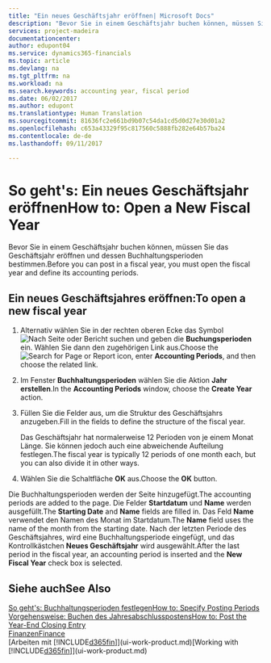 ```yaml
---
title: "Ein neues Geschäftsjahr eröffnen| Microsoft Docs"
description: "Bevor Sie in einem Geschäftsjahr buchen können, müssen Sie das Geschäftsjahr eröffnen und dessen Buchhaltungsperioden bestimmen."
services: project-madeira
documentationcenter: 
author: edupont04
ms.service: dynamics365-financials
ms.topic: article
ms.devlang: na
ms.tgt_pltfrm: na
ms.workload: na
ms.search.keywords: accounting year, fiscal period
ms.date: 06/02/2017
ms.author: edupont
ms.translationtype: Human Translation
ms.sourcegitcommit: 81636fc2e661bd9b07c54da1cd5d0d27e30d01a2
ms.openlocfilehash: c653a43329f95c817560c5888fb282e64b57ba24
ms.contentlocale: de-de
ms.lasthandoff: 09/11/2017

---
```

# <a name="how-to-open-a-new-fiscal-year"></a><span data-ttu-id="e60a4-103">So geht's: Ein neues Geschäftsjahr eröffnen</span><span class="sxs-lookup"><span data-stu-id="e60a4-103">How to: Open a New Fiscal Year</span></span>
<span data-ttu-id="e60a4-104">Bevor Sie in einem Geschäftsjahr buchen können, müssen Sie das Geschäftsjahr eröffnen und dessen Buchhaltungsperioden bestimmen.</span><span class="sxs-lookup"><span data-stu-id="e60a4-104">Before you can post in a fiscal year, you must open the fiscal year and define its accounting periods.</span></span>

## <a name="to-open-a-new-fiscal-year"></a><span data-ttu-id="e60a4-105">Ein neues Geschäftsjahres eröffnen:</span><span class="sxs-lookup"><span data-stu-id="e60a4-105">To open a new fiscal year</span></span>
1. <span data-ttu-id="e60a4-106">Alternativ wählen Sie in der rechten oberen Ecke das Symbol ![Nach Seite oder Bericht suchen](media/ui-search/search_small.png "Nach Seite oder Bericht suchen") und geben die **Buchungsperioden** ein. Wählen Sie dann den zugehörigen Link aus.</span><span class="sxs-lookup"><span data-stu-id="e60a4-106">Choose the ![Search for Page or Report](media/ui-search/search_small.png "Search for Page or Report icon") icon, enter **Accounting Periods**, and then choose the related link.</span></span>
2. <span data-ttu-id="e60a4-107">Im Fenster **Buchhaltungsperioden** wählen Sie die Aktion **Jahr erstellen**.</span><span class="sxs-lookup"><span data-stu-id="e60a4-107">In the **Accounting Periods** window, choose the **Create Year** action.</span></span>
3. <span data-ttu-id="e60a4-108">Füllen Sie die Felder aus, um die Struktur des Geschäftsjahrs anzugeben.</span><span class="sxs-lookup"><span data-stu-id="e60a4-108">Fill in the fields to define the structure of the fiscal year.</span></span>

    <span data-ttu-id="e60a4-109">Das Geschäftsjahr hat normalerweise 12 Perioden von je einem Monat Länge. Sie können jedoch auch eine abweichende Aufteilung festlegen.</span><span class="sxs-lookup"><span data-stu-id="e60a4-109">The fiscal year is typically 12 periods of one month each, but you can also divide it in other ways.</span></span>
4. <span data-ttu-id="e60a4-110">Wählen Sie die Schaltfläche **OK** aus.</span><span class="sxs-lookup"><span data-stu-id="e60a4-110">Choose the **OK** button.</span></span>

<span data-ttu-id="e60a4-111">Die Buchhaltungsperioden werden der Seite hinzugefügt.</span><span class="sxs-lookup"><span data-stu-id="e60a4-111">The accounting periods are added to the page.</span></span> <span data-ttu-id="e60a4-112">Die Felder **Startdatum** und **Name** werden ausgefüllt.</span><span class="sxs-lookup"><span data-stu-id="e60a4-112">The **Starting Date** and **Name** fields are filled in.</span></span> <span data-ttu-id="e60a4-113">Das Feld **Name** verwendet den Namen des Monat im Startdatum.</span><span class="sxs-lookup"><span data-stu-id="e60a4-113">The **Name** field uses the name of the month from the starting date.</span></span> <span data-ttu-id="e60a4-114">Nach der letzten Periode des Geschäftsjahres, wird eine Buchhaltungsperiode eingefügt, und das Kontrollkästchen **Neues Geschäftsjahr** wird ausgewählt.</span><span class="sxs-lookup"><span data-stu-id="e60a4-114">After the last period in the fiscal year, an accounting period is inserted and the **New Fiscal Year** check box is selected.</span></span>

## <a name="see-also"></a><span data-ttu-id="e60a4-115">Siehe auch</span><span class="sxs-lookup"><span data-stu-id="e60a4-115">See Also</span></span>
[<span data-ttu-id="e60a4-116">So geht's: Buchhaltungsperioden festlegen</span><span class="sxs-lookup"><span data-stu-id="e60a4-116">How to: Specify Posting Periods</span></span>](finance-how-specify-posting-periods.md)  
[<span data-ttu-id="e60a4-117">Vorgehensweise: Buchen des Jahresabschlusspostens</span><span class="sxs-lookup"><span data-stu-id="e60a4-117">How to: Post the Year-End Closing Entry</span></span>](year-how-post-year-end-close-entry.md)  
[<span data-ttu-id="e60a4-118">Finanzen</span><span class="sxs-lookup"><span data-stu-id="e60a4-118">Finance</span></span>](finance.md)  
<span data-ttu-id="e60a4-119">[Arbeiten mit [!INCLUDE[d365fin](includes/d365fin_md.md)]](ui-work-product.md)</span><span class="sxs-lookup"><span data-stu-id="e60a4-119">[Working with [!INCLUDE[d365fin](includes/d365fin_md.md)]](ui-work-product.md)</span></span>

